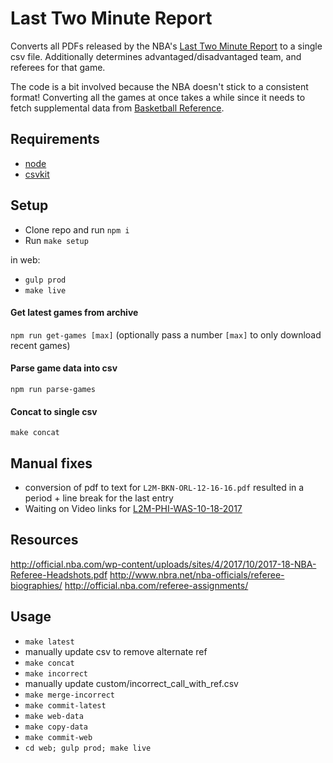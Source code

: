 # Last Two Minute Report

Converts all PDFs released by the NBA's [Last Two Minute Report](http://official.nba.com/nba-last-two-minute-reports-archive/) to a single csv file. Additionally determines advantaged/disadvantaged team, and referees for that game.

The code is a bit involved because the NBA doesn't stick to a consistent format! Converting all the games at once takes a while since it needs to fetch supplemental data from [Basketball Reference](https://basketball-reference.com).

## Requirements

* [node](https://node.js.org)
* [csvkit](https://csvkit.readthedocs.org)

## Setup

* Clone repo and run `npm i`
* Run `make setup`

in web:

* `gulp prod`
* `make live`

#### Get latest games from archive

`npm run get-games [max]` (optionally pass a number `[max]` to only download recent games)

#### Parse game data into csv

`npm run parse-games`

#### Concat to single csv

`make concat`

## Manual fixes

* conversion of pdf to text for `L2M-BKN-ORL-12-16-16.pdf` resulted in a period + line break for the last entry
* Waiting on Video links for [L2M-PHI-WAS-10-18-2017](http://official.nba.com/wp-content/uploads/sites/4/2017/10/L2M-PHI-WAS-10-18-2017.pdf)

## Resources

http://official.nba.com/wp-content/uploads/sites/4/2017/10/2017-18-NBA-Referee-Headshots.pdf
http://www.nbra.net/nba-officials/referee-biographies/
http://official.nba.com/referee-assignments/

## Usage

* `make latest`
* manually update csv to remove alternate ref
* `make concat`
* `make incorrect`
* manually update custom/incorrect_call_with_ref.csv
* `make merge-incorrect`
* `make commit-latest`
* `make web-data`
* `make copy-data`
* `make commit-web`
* `cd web; gulp prod; make live`
